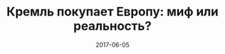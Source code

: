 ---
layout: post
title: "Кремль покупает Европу: миф или реальность?"
date: 2017-06-05
file: 2017-06-05-kirilenko
excerpt: "Гость программы — Анастасия КИРИЛЕНКО"
summary: "Гость программы — Анастасия КИРИЛЕНКО, автор нескольких фильмов-расследований о российской коррупции. Является признанным экспертом в области трансграничной коррупции."
duration: "01:05:20"
length: 39546717
explicit: "no"
block: "no"
---